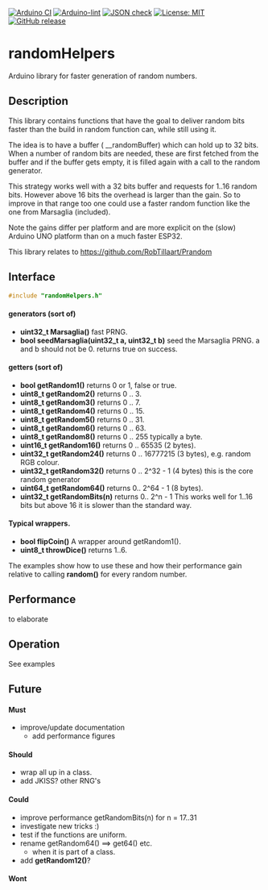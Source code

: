 
[![Arduino CI](https://github.com/RobTillaart/randomHelpers/workflows/Arduino%20CI/badge.svg)](https://github.com/marketplace/actions/arduino_ci)
[![Arduino-lint](https://github.com/RobTillaart/randomHelpers/actions/workflows/arduino-lint.yml/badge.svg)](https://github.com/RobTillaart/randomHelpers/actions/workflows/arduino-lint.yml)
[![JSON check](https://github.com/RobTillaart/randomHelpers/actions/workflows/jsoncheck.yml/badge.svg)](https://github.com/RobTillaart/randomHelpers/actions/workflows/jsoncheck.yml)
[![License: MIT](https://img.shields.io/badge/license-MIT-green.svg)](https://github.com/RobTillaart/randomHelpers/blob/master/LICENSE)
[![GitHub release](https://img.shields.io/github/release/RobTillaart/randomHelpers.svg?maxAge=3600)](https://github.com/RobTillaart/randomHelpers/releases)


# randomHelpers

Arduino library for faster generation of random numbers.


## Description

This library contains functions that have the goal to deliver random bits faster
than the build in random function can, while still using it.

The idea is to have a buffer ( __randomBuffer) which can hold up to 32 bits.
When a number of random bits are needed, these are first fetched from the 
buffer and if the buffer gets empty, it is filled again with a call to the
random generator.

This strategy works well with a 32 bits buffer and requests for 1..16 random bits. 
However above 16 bits the overhead is larger than the gain. 
So to improve in that range too one could use a faster random function like the one 
from Marsaglia (included).

Note the gains differ per platform and are more explicit on the (slow) Arduino UNO 
platform than on a much faster ESP32. 

This library relates to https://github.com/RobTillaart/Prandom


## Interface

```cpp
#include "randomHelpers.h"
```

#### generators (sort of)

- **uint32_t Marsaglia()** fast PRNG.
- **bool seedMarsaglia(uint32_t a, uint32_t b)** seed the Marsaglia PRNG. a and b should not be 0. returns true on success.

#### getters (sort of)

- **bool getRandom1()** returns 0 or 1, false or true. 
- **uint8_t getRandom2()** returns 0 .. 3.
- **uint8_t getRandom3()** returns 0 .. 7.
- **uint8_t getRandom4()** returns 0 .. 15.
- **uint8_t getRandom5()** returns 0 .. 31.
- **uint8_t getRandom6()** returns 0 .. 63.
- **uint8_t getRandom8()** returns 0 .. 255 typically a byte.
- **uint16_t getRandom16()** returns 0 .. 65535 (2 bytes).
- **uint32_t getRandom24()** returns 0 .. 16777215  (3 bytes), e.g. random RGB colour.
- **uint32_t getRandom32()** returns 0 .. 2^32 - 1 (4 bytes) this is the core random generator
- **uint64_t getRandom64()** returns 0.. 2^64 - 1 (8 bytes).
- **uint32_t getRandomBits(n)** returns 0.. 2^n - 1  This works well for 1..16 bits but above 16 it is slower than the standard way. 

#### Typical wrappers.

- **bool flipCoin()** A wrapper around getRandom1().
- **uint8_t throwDice()** returns 1..6.

The examples show how to use these and how their performance gain relative to
calling **random()** for every random number.


## Performance

to elaborate


## Operation

See examples


## Future

#### Must

- improve/update documentation
  - add performance figures

#### Should

- wrap all up in a class.
- add JKISS? other RNG's

#### Could

- improve performance getRandomBits(n) for n = 17..31
- investigate new tricks :)
- test if the functions are uniform.
- rename getRandom64() ==> get64()  etc.
  - when it is part of a class.
- add **getRandom12()**?

#### Wont

